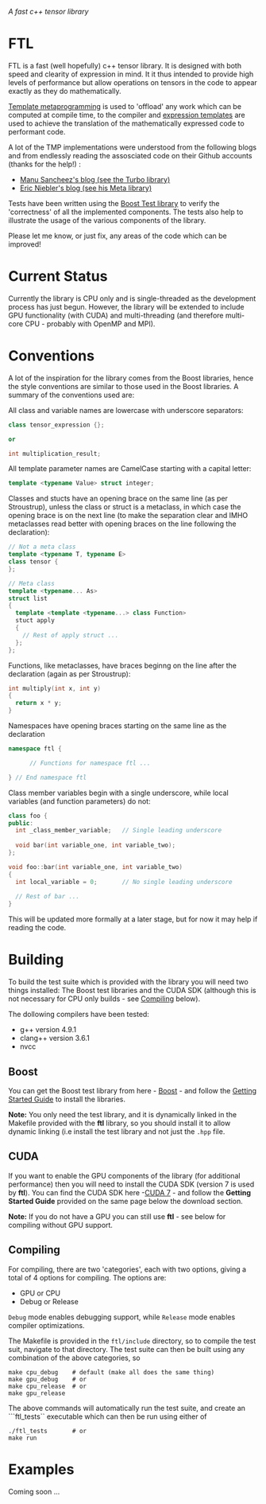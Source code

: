 *A fast c++ tensor library*

# FTL

FTL is a fast (well hopefully) c++ tensor library. It is designed with both speed and clearity of expression in mind. It it thus intended to provide high levels of performance but allow operations on tensors in the code to appear exactly as they do mathematically. 

[Template metaprogramming](https://en.wikipedia.org/wiki/Template_metaprogramming) is used to 'offload' any work which can be computed at compile time, to the compiler and [expression templates](https://en.wikipedia.org/wiki/Expression_templates) are used to achieve the translation of the mathematically expressed code to performant code.

A lot of the TMP implementations were understood from the following blogs and from endlessly reading the assosciated code on their Github accounts (thanks for the help!) : 

* [Manu Sancheez's blog (see the Turbo library)](http://manu343726.github.io/)
* [Eric Niebler's blog (see his Meta library)](http://ericniebler.com/)

Tests have been written using the [Boost Test library](http://www.boost.org/doc/libs/1_58_0/libs/test/doc/html/index.html) to verify the 'correctness' of all the implemented components. The tests also help to illustrate the usage of the various components of the library.

Please let me know, or just fix, any areas of the code which can be improved!

# Current Status

Currently the library is CPU only and is single-threaded as the development process has just begun. However, the library will be extended to include GPU functionality (with CUDA) and multi-threading (and therefore multi-core CPU - probably with OpenMP and MPI).

# Conventions

A lot of the inspiration for the library comes from the Boost libraries, hence the style conventions are similar to those used in the Boost libraries. A summary of the conventions used are:

All class and variable names are lowercase with underscore separators:

```c++
class tensor_expression {};

or

int multiplication_result;
```

All template parameter names are CamelCase starting with a capital letter:

```c++
template <typename Value> struct integer;
``` 

Classes and stucts have an opening brace on the same line (as per Stroustrup), unless the class or struct is a metaclass, in which case the opening brace is on the next line (to make the separation clear and IMHO metaclasses read better with opening braces on the line following the declaration):

```c++
// Not a meta class
template <typename T, typename E>
class tensor {
};

// Meta class
template <typename... As>
struct list 
{
  template <template <typename...> class Function>
  stuct apply 
  {
    // Rest of apply struct ...
  };
};
```

Functions, like metaclasses, have braces beginng on the line after the declaration (again as per Stroustrup):

```c++
int multiply(int x, int y) 
{
  return x * y;
}
```

Namespaces have opening braces starting on the same line as the declaration 

```c++
namespace ftl {

      // Functions for namespace ftl ...

} // End namespace ftl
```

Class member variables begin with a single underscore, while local variables (and function parameters) do not: 

```c++
class foo {
public:
  int _class_member_variable;   // Single leading underscore
  
  void bar(int variable_one, int variable_two);
};

void foo::bar(int variable_one, int variable_two)
{
  int local_variable = 0;       // No single leading underscore
  
  // Rest of bar ...
}  
```

This will be updated more formally at a later stage, but for now it may help if reading the code.

# Building

To build the test suite which is provided with the library you will need two things installed: The Boost test libraries and the CUDA SDK (although this is not necessary for CPU only builds - see [Compiling](#compiling) below).

The dollowing compilers have been tested:

* g++ version 4.9.1
* clang++ version 3.6.1
* nvcc 

## Boost

You can get the Boost test library from here - [Boost](http://www.boost.org/) - and follow the [Getting Started Guide](http://www.boost.org/doc/libs/1_59_0/more/getting_started/index.html) to install the libraries.

__Note:__ You only need the test library, and it is dynamically linked in the Makefile provided with the __ftl__ library, so you should install it to allow dynamic linking (i.e install the test library and not just the ```.hpp``` file.

## CUDA

If you want to enable the GPU components of the library (for additional performance) then you will need to install the CUDA SDK (version 7 is used by __ftl__). You can find the CUDA SDK here -[CUDA 7](https://developer.nvidia.com/cuda-downloads) - and follow the __Getting Started Guide__ provided on the same page below the download section.

__Note:__ If you do not have a GPU you can still use __ftl__ - see below for compiling without GPU support.

## Compiling

For compiling, there are two 'categories', each with two options, giving a total of 4 options for compiling. The options are:

* GPU or CPU 
* Debug or Release

```Debug``` mode enables debugging support, while ```Release``` mode enables compiler optimizations.

The Makefile is provided in the ```ftl/include``` directory, so to compile the test suit, navigate to that directory. The test suite can then be built using any combination of the above categories, so 

```
make cpu_debug    # default (make all does the same thing)
make gpu_debug    # or
make cpu_release  # or 
make gpu_release  
```

The above commands will automatically run the test suite, and create an ```ftl_tests`` executable which can then be run using either of

```
./ftl_tests       # or
make run
```

# Examples

Coming soon ...
